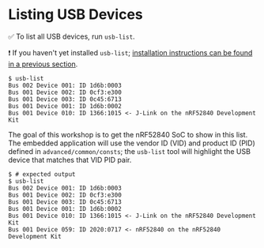 # Listing USB Devices

✅ To list all USB devices, run `usb-list`.

❗️ If you haven't yet installed `usb-list`; [installation instructions can be found in a previous section][install].

[install]: ./tooling-check.md#more-tools

``` console
$ usb-list
Bus 002 Device 001: ID 1d6b:0003
Bus 001 Device 002: ID 0cf3:e300
Bus 001 Device 003: ID 0c45:6713
Bus 001 Device 001: ID 1d6b:0002
Bus 001 Device 010: ID 1366:1015 <- J-Link on the nRF52840 Development Kit
```

The goal of this workshop is to get the nRF52840 SoC to show in this list. The embedded application will use the vendor ID (VID) and product ID (PID) defined in `advanced/common/consts`; the `usb-list` tool will highlight the USB device that matches that VID PID pair.

``` console
$ # expected output
$ usb-list
Bus 002 Device 001: ID 1d6b:0003
Bus 001 Device 002: ID 0cf3:e300
Bus 001 Device 003: ID 0c45:6713
Bus 001 Device 001: ID 1d6b:0002
Bus 001 Device 010: ID 1366:1015 <- J-Link on the nRF52840 Development Kit
Bus 001 Device 059: ID 2020:0717 <- nRF52840 on the nRF52840 Development Kit
```
